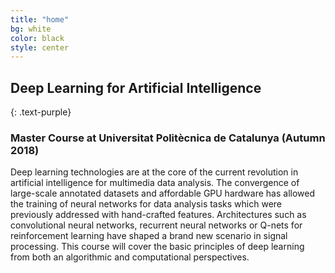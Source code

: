 ```yaml
---
title: "home"
bg: white
color: black
style: center
---
```


## Deep Learning for Artificial Intelligence 
{: .text-purple}

### Master Course at Universitat Polit&egrave;cnica de Catalunya (Autumn 2018)

Deep learning technologies are at the core of the current revolution in artificial intelligence for multimedia data analysis. The convergence of large-scale annotated datasets and affordable GPU hardware has allowed the training of neural networks for data analysis tasks which were previously addressed with hand-crafted features. Architectures such as convolutional neural networks, recurrent neural networks or Q-nets for reinforcement learning have shaped a brand new scenario in signal processing. This course will cover the basic principles of deep learning from both an algorithmic and computational perspectives.

